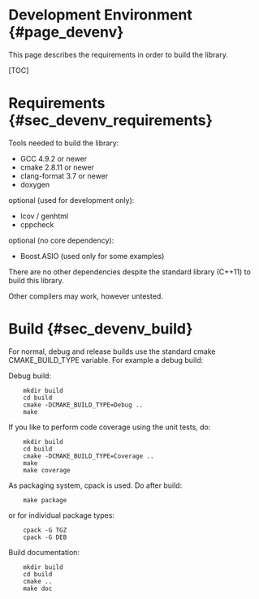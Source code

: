 Development Environment {#page_devenv}
=======================

This page describes the requirements in order to build the library.

[TOC]

Requirements {#sec_devenv_requirements}
============

Tools needed to build the library:
- GCC 4.9.2 or newer
- cmake 2.8.11 or newer
- clang-format 3.7 or newer
- doxygen

optional (used for development only):
- lcov / genhtml
- cppcheck

optional (no core dependency):
- Boost.ASIO (used only for some examples)

There are no other dependencies despite the standard library (C++11)
to build this library.

Other compilers may work, however untested.

Build {#sec_devenv_build}
=====

For normal, debug and release builds use the standard cmake CMAKE_BUILD_TYPE variable.
For example a debug build:

Debug build:

~~~~~~~~~~~~~{.sh}
	mkdir build
	cd build
	cmake -DCMAKE_BUILD_TYPE=Debug ..
	make
~~~~~~~~~~~~~

If you like to perform code coverage using the unit tests, do:

~~~~~~~~~~~~~{.sh}
	mkdir build
	cd build
	cmake -DCMAKE_BUILD_TYPE=Coverage ..
	make
	make coverage
~~~~~~~~~~~~~

As packaging system, cpack is used. Do after build:

~~~~~~~~~~~~~{.sh}
	make package
~~~~~~~~~~~~~

or for individual package types:

~~~~~~~~~~~~~{.sh}
	cpack -G TGZ
	cpack -G DEB
~~~~~~~~~~~~~

Build documentation:

~~~~~~~~~~~~~{.sh}
	mkdir build
	cd build
	cmake ..
	make doc
~~~~~~~~~~~~~


